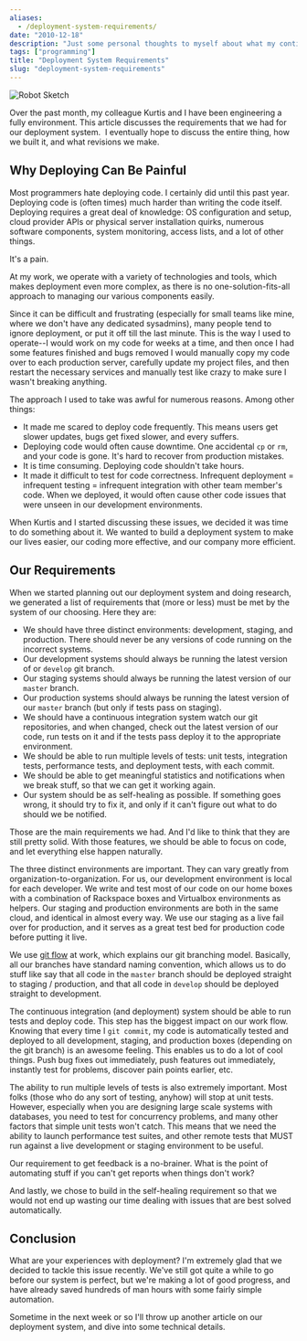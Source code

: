 ```yaml
---
aliases:
  - /deployment-system-requirements/
date: "2010-12-18"
description: "Just some personal thoughts to myself about what my continuous deployment systems need to look like to be successful."
tags: ["programming"]
title: "Deployment System Requirements"
slug: "deployment-system-requirements"
---
```



![Robot Sketch][]


Over the past month, my colleague Kurtis and I have been engineering a fully
environment.  This article discusses the requirements that we had for our
deployment system.  I eventually hope to discuss the entire thing, how we
built it, and what revisions we make.


## Why Deploying Can Be Painful

Most programmers hate deploying code.  I certainly did until this past year.
Deploying code is (often times) much harder than writing the code itself.
Deploying requires a great deal of knowledge: OS configuration and setup, cloud
provider APIs or physical server installation quirks, numerous software
components, system monitoring, access lists, and a lot of other things.

It's a pain.

At my work, we operate with a variety of technologies and tools, which makes
deployment even more complex, as there is no one-solution-fits-all approach to
managing our various components easily.

Since it can be difficult and frustrating (especially for small teams like
mine, where we don't have any dedicated sysadmins), many people tend to ignore
deployment, or put it off till the last minute.  This is the way I used to
operate--I would work on my code for weeks at a time, and then once I had some
features finished and bugs removed I would manually copy my code over to each
production server, carefully update my project files, and then restart the
necessary services and manually test like crazy to make sure I wasn't breaking
anything.

The approach I used to take was awful for numerous reasons.  Among other
things:

-   It made me scared to deploy code frequently.  This means users get slower
    updates, bugs get fixed slower, and every suffers.
-   Deploying code would often cause downtime.  One accidental `cp` or `rm`,
    and your code is gone.  It's hard to recover from production mistakes.
-   It is time consuming.  Deploying code shouldn't take hours.
-   It made it difficult to test for code correctness.  Infrequent deployment =
    infrequent testing = infrequent integration with other team member's code.
    When we deployed, it would often cause other code issues that were unseen
    in our development environments.

When Kurtis and I started discussing these issues, we decided it was time to do
something about it.  We wanted to build a deployment system to make our lives
easier, our coding more effective, and our company more efficient.


## Our Requirements

When we started planning out our deployment system and doing research, we
generated a list of requirements that (more or less) must be met by the system
of our choosing. Here they are:

-   We should have three distinct environments: development, staging, and
    production.  There should never be any versions of code running on the
    incorrect systems.
-   Our development systems should always be running the latest version of or
    `develop` git branch.
-   Our staging systems should always be running the latest version of our
    `master` branch.
-   Our production systems should always be running the latest version of our
    `master` branch (but only if tests pass on staging).
-   We should have a continuous integration system watch our git repositories,
    and when changed, check out the latest version of our code, run tests on it
    and if the tests pass deploy it to the appropriate environment.
-   We should be able to run multiple levels of tests: unit tests, integration
    tests, performance tests, and deployment tests, with each commit.
-   We should be able to get meaningful statistics and notifications when we
    break stuff, so that we can get it working again.
-   Our system should be as self-healing as possible.  If something goes wrong,
    it should try to fix it, and only if it can't figure out what to do should
    we be notified.

Those are the main requirements we had.  And I'd like to think that they are
still pretty solid.  With those features, we should be able to focus on code,
and let everything else happen naturally.

The three distinct environments are important.  They can vary greatly from
organization-to-organization.  For us, our development environment is local for
each developer.  We write and test most of our code on our home boxes with a
combination of Rackspace boxes and Virtualbox environments as helpers.  Our
staging and production environments are both in the same cloud, and identical
in almost every way.  We use our staging as a live fail over for production,
and it serves as a great test bed for production code before putting it live.

We use [git flow][] at work, which explains our git branching model.
Basically, all our branches have standard naming convention, which allows us
to do stuff like say that all code in the `master` branch should be deployed
straight to staging / production, and that all code in `develop` should be
deployed straight to development.

The continuous integration (and deployment) system should be able to run tests
and deploy code.  This step has the biggest impact on our work flow.  Knowing
that every time I `git commit`, my code is automatically tested and deployed to
all development, staging, and production boxes (depending on the git branch) is
an awesome feeling.  This enables us to do a lot of cool things.  Push bug
fixes out immediately, push features out immediately, instantly test for
problems, discover pain points earlier, etc.

The ability to run multiple levels of tests is also extremely important.  Most
folks (those who do any sort of testing, anyhow) will stop at unit tests.
However, especially when you are designing large scale systems with databases,
you need to test for concurrency problems, and many other factors that simple
unit tests won't catch.  This means that we need the ability to launch
performance test suites, and other remote tests that MUST run against a live
development or staging environment to be useful.

Our requirement to get feedback is a no-brainer.  What is the point of
automating stuff if you can't get reports when things don't work?

And lastly, we chose to build in the self-healing requirement so that we would
not end up wasting our time dealing with issues that are best solved
automatically.


## Conclusion

What are your experiences with deployment?  I'm extremely glad that we decided
to tackle this issue recently.  We've still got quite a while to go before our
system is perfect, but we're making a lot of good progress, and have already
saved hundreds of man hours with some fairly simple automation.

Sometime in the next week or so I'll throw up another article on our deployment
system, and dive into some technical details.


  [Robot Sketch]: /static/images/2010/robot-sketch.png "Robot Sketch"
  [git flow]: http://jeffkreeftmeijer.com/2010/why-arent-you-using-git-flow/ "git flow"

